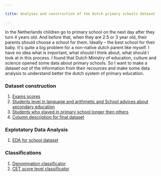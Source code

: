 ```yaml
---

title: Analyses and construction of the dutch primary schools dataset

---
```


In the Netherlands children go to primary school on the next day after they turn 4 years old. And before that, when they are 2.5 or 3 year old, their parents should choose a school for them. Ideally – the best school for their baby. It's quite a big problem for a non-native dutch parent like myself. I have no idea what is important, what should I think about, what should I look at in this process. 
I found that Dutch Ministry of education, culture and science opened some data about primary schools. So I want to make a dataset out of the information from their recources and make some data analysis to understand better the dutch system of primary education.

### Dataset construction
1. [Exams scores](./score_first_step.md)
2. [Students level in language and arithmetic and School advices about secondary education](./score_second_step.md)
3. [Students who stayed in primary school longer then others](./score_third_step.md)
4. [Column description for final dataset](./column_description.md)

### Explotatory Data Analysis
1. [EDA for school dataset](./EDA/EDA.md)

### Classifications
1. [Denomination classificator](./Denomination_classificator/Denomination_classificator.md)
2. [CET score level classificator](./CET_score_classificator/CET_score_classificator.md)


